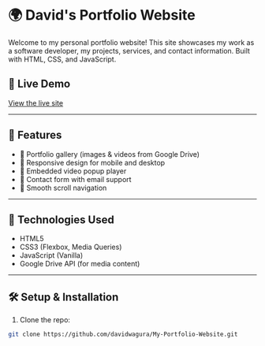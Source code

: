 # 🌍 David's Portfolio Website

Welcome to my personal portfolio website! This site showcases my work as a software developer, my projects, services, and contact information. Built with HTML, CSS, and JavaScript.

## 🔗 Live Demo

[View the live site](https://your-live-site-link.com)

---


## 🚀 Features

- 💼 Portfolio gallery (images & videos from Google Drive)
- 📱 Responsive design for mobile and desktop
- 🎥 Embedded video popup player
- 📇 Contact form with email support
- 🧭 Smooth scroll navigation

---

## 🔧 Technologies Used

- HTML5
- CSS3 (Flexbox, Media Queries)
- JavaScript (Vanilla)
- Google Drive API (for media content)

---

## 🛠 Setup & Installation

1. Clone the repo:

```bash
git clone https://github.com/davidwagura/My-Portfolio-Website.git
